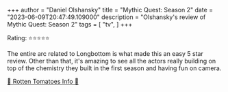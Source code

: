 +++
author = "Daniel Olshansky"
title = "Mythic Quest: Season 2"
date = "2023-06-09T20:47:49.109000"
description = "Olshansky's review of Mythic Quest: Season 2"
tags = [
    "tv",
]
+++

Rating: ⭐⭐⭐⭐⭐

The entire arc related to Longbottom is what made this an easy 5 star review. Other than that, it's amazing to see all the actors really building on top of the chemistry they built in the first season and having fun on camera.

[🍅 Rotten Tomatoes Info 🍅](https://www.rottentomatoes.com//tv/mythic_quest/s02)